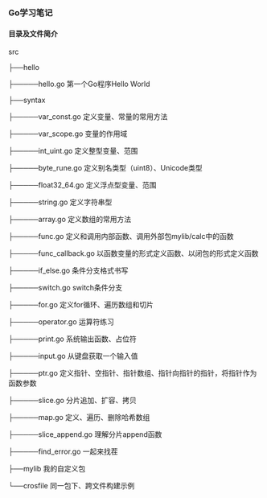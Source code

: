 ### Go学习笔记

#### 目录及文件简介

src

├──hello

├─────hello.go 第一个Go程序Hello World

├──syntax

├─────var_const.go 定义变量、常量的常用方法

├─────var_scope.go 变量的作用域

├─────int_uint.go 定义整型变量、范围

├─────byte_rune.go 定义别名类型（uint8）、Unicode类型

├─────float32_64.go 定义浮点型变量、范围

├─────string.go 定义字符串型

├─────array.go 定义数组的常用方法

├─────func.go 定义和调用内部函数、调用外部包mylib/calc中的函数

├─────func_callback.go 以函数变量的形式定义函数、以闭包的形式定义函数

├─────if_else.go 条件分支格式书写

├─────switch.go switch条件分支

├─────for.go 定义for循环、遍历数组和切片

├─────operator.go 运算符练习

├─────print.go 系统输出函数、占位符

├─────input.go 从键盘获取一个输入值

├─────ptr.go 定义指针、空指针、指针数组、指针向指针的指针，将指针作为函数参数

├─────slice.go 分片追加、扩容、拷贝

├─────map.go 定义、遍历、删除哈希数组

├─────slice_append.go 理解分片append函数

├─────find_error.go 一起来找茬

├──mylib 我的自定义包

└──crosfile 同一包下、跨文件构建示例
